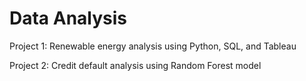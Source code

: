 # Data Analysis

Project 1: Renewable energy analysis using Python, SQL, and Tableau

Project 2: Credit default analysis using Random Forest model